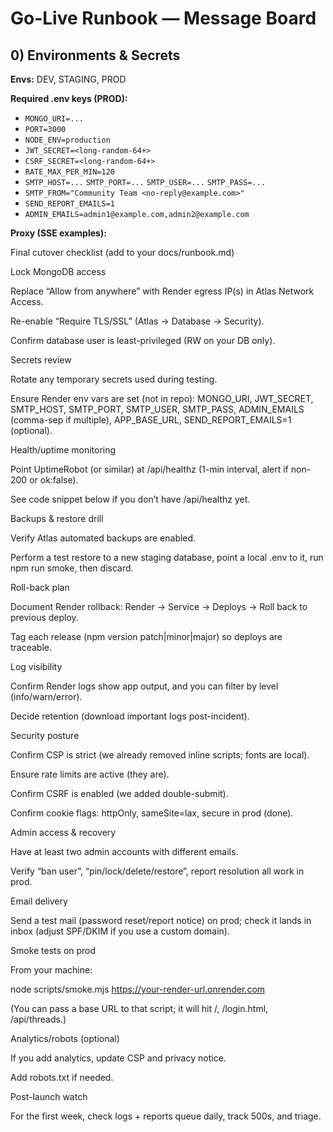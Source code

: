# Go-Live Runbook — Message Board

## 0) Environments & Secrets
**Envs:** DEV, STAGING, PROD

**Required .env keys (PROD):**
- `MONGO_URI=...`
- `PORT=3000`
- `NODE_ENV=production`
- `JWT_SECRET=<long-random-64+>`
- `CSRF_SECRET=<long-random-64+>`
- `RATE_MAX_PER_MIN=120`
- `SMTP_HOST=...` `SMTP_PORT=...` `SMTP_USER=...` `SMTP_PASS=...`
- `SMTP_FROM="Community Team <no-reply@example.com>"`
- `SEND_REPORT_EMAILS=1`
- `ADMIN_EMAILS=admin1@example.com,admin2@example.com`

**Proxy (SSE examples):**


Final cutover checklist (add to your docs/runbook.md)

Lock MongoDB access

Replace “Allow from anywhere” with Render egress IP(s) in Atlas Network Access.

Re-enable “Require TLS/SSL” (Atlas → Database → Security).

Confirm database user is least-privileged (RW on your DB only).

Secrets review

Rotate any temporary secrets used during testing.

Ensure Render env vars are set (not in repo):
MONGO_URI, JWT_SECRET, SMTP_HOST, SMTP_PORT, SMTP_USER, SMTP_PASS, ADMIN_EMAILS (comma-sep if multiple), APP_BASE_URL, SEND_REPORT_EMAILS=1 (optional).

Health/uptime monitoring

Point UptimeRobot (or similar) at /api/healthz (1-min interval, alert if non-200 or ok:false).

See code snippet below if you don’t have /api/healthz yet.

Backups & restore drill

Verify Atlas automated backups are enabled.

Perform a test restore to a new staging database, point a local .env to it, run npm run smoke, then discard.

Roll-back plan

Document Render rollback: Render → Service → Deploys → Roll back to previous deploy.

Tag each release (npm version patch|minor|major) so deploys are traceable.

Log visibility

Confirm Render logs show app output, and you can filter by level (info/warn/error).

Decide retention (download important logs post-incident).

Security posture

Confirm CSP is strict (we already removed inline scripts; fonts are local).

Ensure rate limits are active (they are).

Confirm CSRF is enabled (we added double-submit).

Confirm cookie flags: httpOnly, sameSite=lax, secure in prod (done).

Admin access & recovery

Have at least two admin accounts with different emails.

Verify “ban user”, “pin/lock/delete/restore”, report resolution all work in prod.

Email delivery

Send a test mail (password reset/report notice) on prod; check it lands in inbox (adjust SPF/DKIM if you use a custom domain).

Smoke tests on prod

From your machine:

node scripts/smoke.mjs https://your-render-url.onrender.com


(You can pass a base URL to that script; it will hit /, /login.html, /api/threads.)

Analytics/robots (optional)

If you add analytics, update CSP and privacy notice.

Add robots.txt if needed.

Post-launch watch

For the first week, check logs + reports queue daily, track 500s, and triage.
